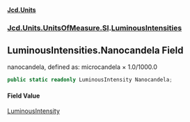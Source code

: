#### [Jcd.Units](index.md 'index')
### [Jcd.Units.UnitsOfMeasure.SI](Jcd.Units.UnitsOfMeasure.SI.md 'Jcd.Units.UnitsOfMeasure.SI').[LuminousIntensities](LuminousIntensities.md 'Jcd.Units.UnitsOfMeasure.SI.LuminousIntensities')

## LuminousIntensities.Nanocandela Field

nanocandela, defined as: microcandela × 1.0/1000.0

```csharp
public static readonly LuminousIntensity Nanocandela;
```

#### Field Value
[LuminousIntensity](LuminousIntensity.md 'Jcd.Units.UnitTypes.LuminousIntensity')